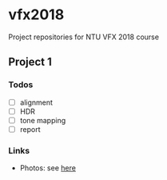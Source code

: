 # vfx2018
Project repositories for NTU VFX 2018 course
## Project 1
### Todos
- [ ] alignment
- [ ] HDR
- [ ] tone mapping
- [ ] report
### Links
 - Photos: see [here](https://drive.google.com/drive/folders/1n2MRS0dnZUqbpp71UaaZQJfI-Meora64?usp=sharing)
